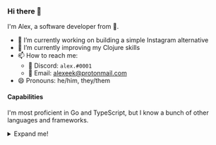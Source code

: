 ### Hi there 👋

I'm Alex, a software developer from 🏴󠁧󠁢󠁳󠁣󠁴󠁿.

- 🔭 I’m currently working on building a simple Instagram alternative
- 🌱 I’m currently improving my Clojure skills
- 📫 How to reach me:
  - 💬 Discord: `alex.#0001`
  - 📮 Email: <alexeek@protonmail.com>
- 😄 Pronouns: he/him, they/them

#### Capabilities

I'm most proficient in Go and TypeScript, but I know a bunch of other languages and frameworks.

<details>
  <summary>Expand me!</summary>

  - 💻 Native:
    - ⚙️ **Rust**
      - 🚀 Rocket
      - 🌐 Actix
      - ⛽️ Diesel
    - 🚄 **Go**
      - 🍸 Gin
      - 🐤 Chi
      - 🤖 Disgord
        - ✨ [Gommand](https://github.com/auttaja/gommand)
      - 🎁 DB Drivers:
        - 📚 MongoDB
        - 🤔 RethinkDB
        - 📦 SQL*
    - 🔮 **Crystal**\*
      - 🌐 Kemal
  - ☕️ JVM:
    - 🚪 **Clojure**
      - 🎶 Compojure
    - 🧠 **Kotlin**
      - 🥾 Spring Boot
  - 📚 Other:
    - 🐍 **Python**
      - 🌐 Django
    - 🆎 **TypeScript** (JavaScript)
      - 👨‍💻 Browser
        - ⚛️ React
        - 🌁 Vue
      - 🖥 Node.js
        - 🚃 Express
        - 🎩 Koa
      - 🦕 Deno*
        - 🌲 Oak
    - 🎹 **C#**\*
      - 🌐 ASP.NET Core
    - 📦 **SQL**\*
      - 🐘 PostgreSQL
      - 🚛 Cassandra (CQL)
        - 🦖 ScyllaDB

  > *not proficient enough yet
</details>
